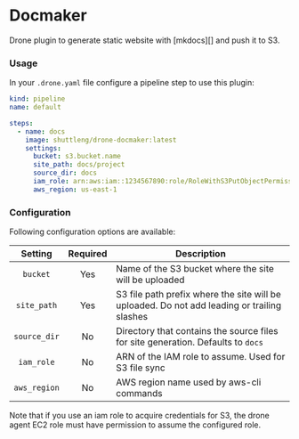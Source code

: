 # Docmaker

Drone plugin to generate static website with [mkdocs][] and push it to S3.

### Usage

In your `.drone.yaml` file configure a pipeline step to use this plugin:

```yaml
kind: pipeline
name: default

steps:
  - name: docs
    image: shuttleng/drone-docmaker:latest
    settings:
      bucket: s3.bucket.name
      site_path: docs/project
      source_dir: docs
      iam_role: arn:aws:iam::1234567890:role/RoleWithS3PutObjectPermissions
      aws_region: us-east-1
```

### Configuration

Following configuration options are available:

| Setting | Required | Description |
|:---------:|:---------:|--------|
| `bucket` |  Yes | Name of the S3 bucket where the site will be uploaded |
| `site_path` |  Yes | S3 file path prefix where the site will be uploaded. Do not add leading or trailing slashes |
| `source_dir` |  No | Directory that contains the source files for site generation. Defaults to `docs` |
| `iam_role` |  No | ARN of the IAM role to assume. Used for S3 file sync |
| `aws_region` |  No | AWS region name used by aws-cli commands |

Note that if you use an iam role to acquire credentials for S3, the drone agent EC2 role must have permission to assume the configured role.

